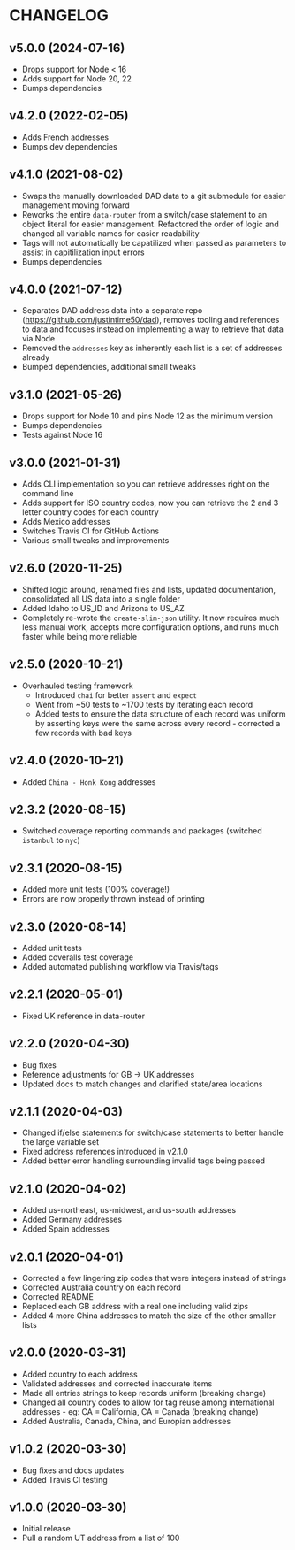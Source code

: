 # CHANGELOG

## v5.0.0 (2024-07-16)

- Drops support for Node < 16
- Adds support for Node 20, 22
- Bumps dependencies

## v4.2.0 (2022-02-05)

- Adds French addresses
- Bumps dev dependencies

## v4.1.0 (2021-08-02)

- Swaps the manually downloaded DAD data to a git submodule for easier management moving forward
- Reworks the entire `data-router` from a switch/case statement to an object literal for easier management. Refactored the order of logic and changed all variable names for easier readability
- Tags will not automatically be capatilized when passed as parameters to assist in capitilization input errors
- Bumps dependencies

## v4.0.0 (2021-07-12)

- Separates DAD address data into a separate repo (<https://github.com/justintime50/dad>), removes tooling and references to data and focuses instead on implementing a way to retrieve that data via Node
- Removed the `addresses` key as inherently each list is a set of addresses already
- Bumped dependencies, additional small tweaks

## v3.1.0 (2021-05-26)

- Drops support for Node 10 and pins Node 12 as the minimum version
- Bumps dependencies
- Tests against Node 16

## v3.0.0 (2021-01-31)

- Adds CLI implementation so you can retrieve addresses right on the command line
- Adds support for ISO country codes, now you can retrieve the 2 and 3 letter country codes for each country
- Adds Mexico addresses
- Switches Travis CI for GitHub Actions
- Various small tweaks and improvements

## v2.6.0 (2020-11-25)

- Shifted logic around, renamed files and lists, updated documentation, consolidated all US data into a single folder
- Added Idaho to US_ID and Arizona to US_AZ
- Completely re-wrote the `create-slim-json` utility. It now requires much less manual work, accepts more configuration options, and runs much faster while being more reliable

## v2.5.0 (2020-10-21)

- Overhauled testing framework
  - Introduced `chai` for better `assert` and `expect`
  - Went from ~50 tests to ~1700 tests by iterating each record
  - Added tests to ensure the data structure of each record was uniform by asserting keys were the same across every record - corrected a few records with bad keys

## v2.4.0 (2020-10-21)

- Added `China - Honk Kong` addresses

## v2.3.2 (2020-08-15)

- Switched coverage reporting commands and packages (switched `istanbul` to `nyc`)

## v2.3.1 (2020-08-15)

- Added more unit tests (100% coverage!)
- Errors are now properly thrown instead of printing

## v2.3.0 (2020-08-14)

- Added unit tests
- Added coveralls test coverage
- Added automated publishing workflow via Travis/tags

## v2.2.1 (2020-05-01)

- Fixed UK reference in data-router

## v2.2.0 (2020-04-30)

- Bug fixes
- Reference adjustments for GB -> UK addresses
- Updated docs to match changes and clarified state/area locations

## v2.1.1 (2020-04-03)

- Changed if/else statements for switch/case statements to better handle the large variable set
- Fixed address references introduced in v2.1.0
- Added better error handling surrounding invalid tags being passed

## v2.1.0 (2020-04-02)

- Added us-northeast, us-midwest, and us-south addresses
- Added Germany addresses
- Added Spain addresses

## v2.0.1 (2020-04-01)

- Corrected a few lingering zip codes that were integers instead of strings
- Corrected Australia country on each record
- Corrected README
- Replaced each GB address with a real one including valid zips
- Added 4 more China addresses to match the size of the other smaller lists

## v2.0.0 (2020-03-31)

- Added country to each address
- Validated addresses and corrected inaccurate items
- Made all entries strings to keep records uniform (breaking change)
- Changed all country codes to allow for tag reuse among international addresses - eg: CA = California, CA = Canada (breaking change)
- Added Australia, Canada, China, and Europian addresses

## v1.0.2 (2020-03-30)

- Bug fixes and docs updates
- Added Travis CI testing

## v1.0.0 (2020-03-30)

- Initial release
- Pull a random UT address from a list of 100
